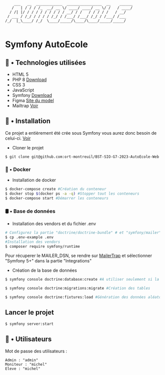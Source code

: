 ````

    ___   __  ____________  ________________  __    ______
   /   | / / / /_  __/ __ \/ ____/ ____/ __ \/ /   / ____/
  / /| |/ / / / / / / / / / __/ / /   / / / / /   / __/   
 / ___ / /_/ / / / / /_/ / /___/ /___/ /_/ / /___/ /___   
/_/  |_\____/ /_/  \____/_____/\____/\____/_____/_____/   
                                                          
````

# Symfony AutoEcole

## 🦈 • Technologies utilisées

- HTML 5
- PHP 8 [Download](https://www.php.net/)
- CSS 3
- JavaScript
- Symfony [Download](https://symfony.com/doc/current/setup.html)
- Figma [Site du model](https://www.figma.com/file/UBAmY0QgEw3Bw47FiJok8c/Auto-Ecole---Figma?node-id=0%3A1)
- Mailtrap [Voir](https://mailtrap.io/)

## 🔧 • Installation

Ce projet a entièrement été crée sous Symfony vous aurez donc besoin de celui-ci. [Voir](https://symfony.com/doc/current/setup.html)

- Cloner le projet
```bash
$ git clone git@github.com:ort-montreuil/BST-SIO-G7-2023-AutoEcole-Web.git
```
### 🐳 • Docker
- Installation de docker
```bash
$ docker-compose create #Création du conteneur
$ docker stop $(docker ps -a -q) #Stopper tout les conteneurs
$ docker-compose start #Démarrer les conteneurs
```
### 🛢 • Base de données

- Installation des vendors et du fichier .env
```bash
# Configurez la partie "doctrine/doctrine-bundle" # et "symfony/mailer"
$ cp .env-example .env 
#Installation des vendors
$ composer require symfony/runtime 
```
Pour récuperer le MAILER_DSN, se rendre sur [MailerTrap](https://mailtrap.io/) 
et sélectionner "Symfony 5+" dans la partie "Integrations"

- Création de la base de données
```bash
$ symfony console doctrine:database:create #A utiliser seulement si la base n'a pas été créée
```
```bash
$ symfony console doctrine:migrations:migrate #Création des tables
```
```bash
$ symfony console doctrine:fixtures:load #Génération des données aléatoires
```

## Lancer le projet 
```bash
$ symfony server:start
```
## 👤 • Utilisateurs
Mot de passe des utilisateurs :
```
Admin : "admin"
Moniteur : "michel"
Eleve : "michel"
```



